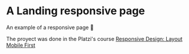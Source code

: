 # A Landing responsive page
An example of a responsive page 🚀

The proyect was done in the Platzi's course [Responsive Design: Layout Mobile First](https://platzi.com/clases/mobile-first/)
  

